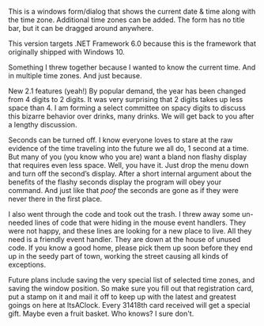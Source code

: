 This is a windows form/dialog that shows the current date & time along with the time zone. Additional time zones can be added. The form has no title bar, but it can be dragged around anywhere.

This version targets .NET Framework 6.0 because this is the framework that originally shipped with Windows 10.

Something I threw together because I wanted to know the current time. And in multiple time zones. And just because.

New 2.1 features (yeah!)
By popular demand, the year has been changed from 4 digits to 2 digits. It was very surprising that 2 digits takes up less space than 4. I am forming a select committee on spacy digits to discuss this bizarre behavior over drinks, many drinks. We will get back to you after a lengthy discussion.

Seconds can be turned off. I know everyone loves to stare at the raw evidence of the time traveling into the future we all do, 1 second at a time. But many of you (you know who you are) want a bland non flashy display that requires even less space. Well, you have it. Just drop the menu down and turn off the second’s display. After a short internal argument about the benefits of the flashy seconds display the program will obey your command. And just like that *poof* the seconds are gone as if they were never there in the first place. 

I also went through the code and took out the trash. I threw away some un-needed lines of code that were hiding in the mouse event handlers. They were not happy, and these lines are looking for a new place to live. All they need is a friendly event handler. They are down at the house of unused code. If you know a good home, please pick them up soon before they end up in the seedy part of town, working the street causing all kinds of exceptions.

Future plans include saving the very special list of selected time zones, and saving the window position. So make sure you fill out that registration card, put a stamp on it and mail it off to keep up with the latest and greatest goings on here at ItsAClock. Every 31418th card received will get a special gift. Maybe even a fruit basket. Who knows? I sure don't. 
